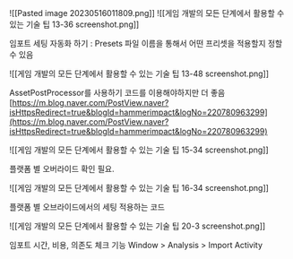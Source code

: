 ![[Pasted image 20230516011809.png]]
![[게임 개발의 모든 단계에서 활용할 수 있는 기술 팁 13-36 screenshot.png]]

임포트 세팅 자동화 하기 : Presets
파일 이름을 통해서 어떤 프리셋을 적용할지 정할 수 있음


![[게임 개발의 모든 단계에서 활용할 수 있는 기술 팁 13-48 screenshot.png]]

AssetPostProcessor를 사용하기 코드를 이용해야하지만 더 좋음
[https://m.blog.naver.com/PostView.naver?isHttpsRedirect=true&blogId=hammerimpact&logNo=220780963299](https://m.blog.naver.com/PostView.naver?isHttpsRedirect=true&blogId=hammerimpact&logNo=220780963299)

![[게임 개발의 모든 단계에서 활용할 수 있는 기술 팁 15-34 screenshot.png]]

플랫폼 별 오버라이드 확인 필요.

![[게임 개발의 모든 단계에서 활용할 수 있는 기술 팁 16-34 screenshot.png]]

플랫폼 별 오브라이드에서의 세팅 적용하는 코드

![[게임 개발의 모든 단계에서 활용할 수 있는 기술 팁 20-3 screenshot.png]]

임포트 시간, 비용, 의존도 체크 기능
Window > Analysis > Import Activity